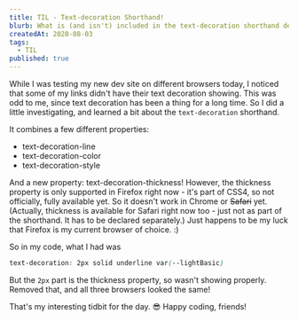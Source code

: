 ```yaml
---
title: TIL - Text-decoration Shorthand!
blurb: What is (and isn't) included in the text-decoration shorthand declaration.
createdAt: 2020-08-03
tags:
  - TIL
published: true
---
```


While I was testing my new dev site on different browsers today, I noticed that some of my links didn't have their text decoration showing. This was odd to me, since text decoration has been a thing for a long time. So I did a little investigating, and learned a bit about the `text-decoration` shorthand.

It combines a few different properties:

- text-decoration-line
- text-decoration-color
- text-decoration-style

And a new property: text-decoration-thickness! However, the thickness property is only supported in Firefox right now - it's part of CSS4, so not officially, fully available yet. So it doesn't work in Chrome or ~~Safari~~ yet. (Actually, thickness is available for Safari right now too - just not as part of the shorthand. It has to be declared separately.) Just happens to be my luck that Firefox is my current browser of choice. :)

So in my code, what I had was

```css
text-decoration: 2px solid underline var(--lightBasic)
```

But the `2px` part is the thickness property, so wasn't showing properly. Removed that, and all three browsers looked the same!

That's my interesting tidbit for the day. 😎 Happy coding, friends!
